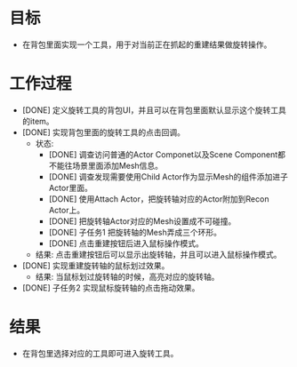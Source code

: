 # 目标
- 在背包里面实现一个工具，用于对当前正在抓起的重建结果做旋转操作。

# 工作过程
- [DONE] 定义旋转工具的背包UI，并且可以在背包里面默认显示这个旋转工具的item。
- [DONE] 实现背包里面的旋转工具的点击回调。
	- 状态:
		- [DONE] 调查访问普通的Actor Componet以及Scene Component都不能往场景里面添加Mesh信息。
		- [DONE] 调查发现需要使用Child Actor作为显示Mesh的组件添加进子Actor里面。
		- [DONE] 使用Attach Actor，把旋转轴对应的Actor附加到Recon Actor上。
		- [DONE] 把旋转轴Actor对应的Mesh设置成不可碰撞。
		- [DONE] 子任务1 把旋转轴的Mesh弄成三个环形。
		- [DONE] 点击重建按钮后进入鼠标操作模式。
	- 结果: 点击重建按钮后可以显示出旋转轴，并且可以进入鼠标操作模式。
- [DONE] 实现重建旋转轴的鼠标划过效果。
	- 结果: 当鼠标划过旋转轴的时候，高亮对应的旋转轴。
- [DONE] 子任务2 实现鼠标旋转轴的点击拖动效果。

# 结果
- 在背包里选择对应的工具即可进入旋转工具。